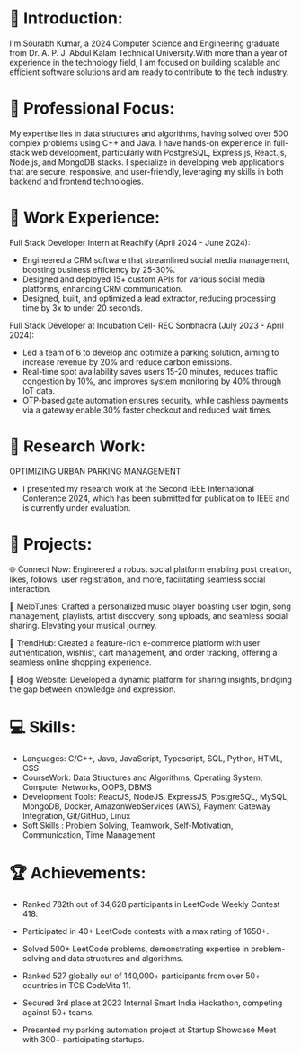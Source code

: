 # 👋 Introduction:

I'm Sourabh Kumar, a 2024 Computer Science and Engineering graduate from Dr. A. P. J. Abdul Kalam Technical University.With more than a year of experience in the technology field, I am focused on building scalable and efficient software solutions and am ready to contribute to the tech industry.

# 🚀 Professional Focus:

My expertise lies in data structures and algorithms, having solved over 500 complex problems using C++ and Java. I have hands-on experience in full-stack web development, particularly with PostgreSQL, Express.js, React.js, Node.js, and MongoDB stacks. I specialize in developing web applications that are secure, responsive, and user-friendly, leveraging my skills in both backend and frontend technologies.

# 💼 Work Experience:
 Full Stack Developer Intern at Reachify (April 2024 - June 2024):

* Engineered a CRM software that streamlined social media management, boosting business efficiency by 25-30%.
* Designed and deployed 15+ custom APIs for various social media platforms, enhancing CRM communication.
* Designed, built, and optimized a lead extractor, reducing processing time by 3x to under 20 seconds.

 Full Stack Developer at Incubation Cell- REC Sonbhadra (July 2023 - April 2024):

* Led a team of 6 to develop and optimize a parking solution, aiming to increase revenue by 20% and reduce carbon emissions.
* Real-time spot availability saves users 15-20 minutes, reduces traffic congestion by 10%, and improves system monitoring by 40% through IoT data.
* OTP-based gate automation ensures security, while cashless payments via a gateway enable 30% faster checkout and reduced wait times.

# 🔬 Research Work:

OPTIMIZING URBAN PARKING MANAGEMENT
* I presented my research work at the Second IEEE International Conference 2024, which has been submitted for publication to IEEE and is currently under evaluation.
  
# 💼 Projects:

🌐 Connect Now: Engineered a robust social platform enabling post creation, likes, follows, user registration, and more, facilitating seamless social interaction.
  
🎵 MeloTunes: Crafted a personalized music player boasting user login, song management, playlists, artist discovery, song uploads, and seamless social sharing. Elevating your musical journey.

🛒 TrendHub: Created a feature-rich e-commerce platform with user authentication, wishlist, cart management, and order tracking, offering a seamless online shopping experience.
  
📝 Blog Website: Developed a dynamic platform for sharing insights, bridging the gap between knowledge and expression.

# 💻 Skills:

* Languages: C/C++, Java, JavaScript, Typescript, SQL, Python, HTML, CSS
* CourseWork: Data Structures and Algorithms, Operating System, Computer Networks, OOPS, DBMS
* Development Tools: ReactJS, NodeJS, ExpressJS, PostgreSQL, MySQL, MongoDB, Docker, AmazonWebServices (AWS), Payment Gateway Integration, Git/GitHub, Linux
* Soft Skills : Problem Solving, Teamwork, Self-Motivation, Communication, Time Management

# 🏆 Achievements:

* Ranked 782th out of 34,628 participants in LeetCode Weekly Contest 418.
  
* Participated in 40+ LeetCode contests with a max rating of 1650+.

* Solved 500+ LeetCode problems, demonstrating expertise in problem-solving and data structures and algorithms.

* Ranked 527 globally out of 140,000+ participants from over 50+ countries in TCS CodeVita 11.
  
* Secured 3rd place at 2023 Internal Smart India Hackathon, competing against 50+ teams.

* Presented my parking automation project at Startup Showcase Meet with 300+ participating startups.

<!--
**Sourabh25002/Sourabh25002** is a ✨ _special_ ✨ repository because its `README.md` (this file) appears on your GitHub profile.

Here are some ideas to get you started:

- 🔭 I’m currently working on ...
- 🌱 I’m currently learning ...
- 👯 I’m looking to collaborate on ...
- 🤔 I’m looking for help with ...
- 💬 Ask me about ...
- 📫 How to reach me: ...
- 😄 Pronouns: ...
- ⚡ Fun fact: ...
-->

